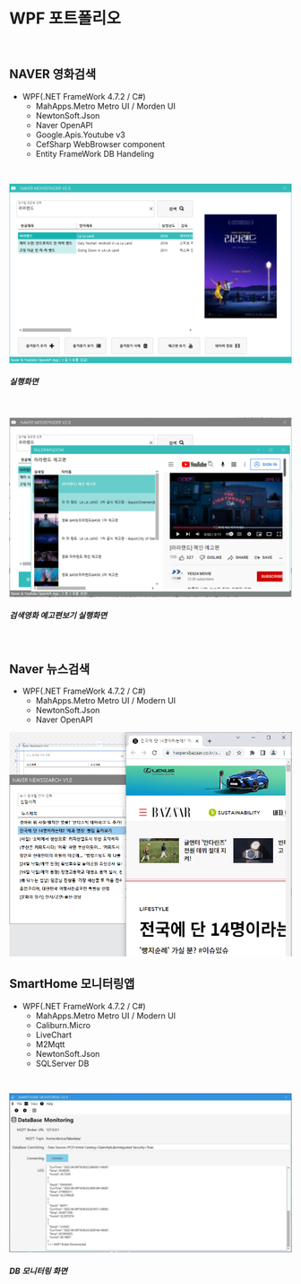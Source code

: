 # WPF 포트폴리오
<br/>

## NAVER 영화검색
- WPF(.NET FrameWork 4.7.2 / C#)
  - MahApps.Metro Metro UI / Morden UI
  - NewtonSoft.Json
  - Naver OpenAPI
  - Google.Apis.Youtube v3
  - CefSharp WebBrowser component
  - Entity FrameWork DB Handeling
<br/>

![NaverMovieFinder](https://raw.githubusercontent.com/colle123/StudyWPF/main/Capture/LaLaLand.png)
##### 실행화면
<br/>

![YoutubePlay](https://raw.githubusercontent.com/colle123/StudyWPF/main/Capture/YoutubeSearch.png)
##### 검색영화 예고편보기 실행화면
<br/>

## Naver 뉴스검색
- WPF(.NET FrameWork 4.7.2 / C#)
  - MahApps.Metro Metro UI / Modern UI
  - NewtonSoft.Json
  - Naver OpenAPI

![NaverNewsSearch](https://raw.githubusercontent.com/colle123/StudyWPF/main/Capture/NaverNewsSearch.png)
<br/>

## SmartHome 모니터링앱
- WPF(.NET FrameWork 4.7.2 / C#)
  - MahApps.Metro Metro UI / Modern UI
  - Caliburn.Micro
  - LiveChart
  - M2Mqtt
  - NewtonSoft.Json
  - SQLServer DB
<br/>

![SmartHomeMonitoring](https://github.com/colle123/StudyWPF/blob/main/Capture/SmartHome.JPG)
##### DB 모니터링 화면
